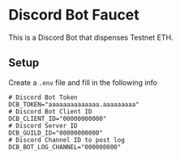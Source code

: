 # Discord Bot Faucet

This is a Discord Bot that dispenses Testnet ETH.

## Setup

Create a `.env` file and fill in the following info

```
# Discord Bot Token
DCB_TOKEN="aaaaaaaaaaaaaa.aaaaaaaaa"
# Discord Bot Client ID
DCB_CLIENT_ID="00000000000"
# Discord Server ID
DCB_GUILD_ID="00000000000"
# Discord Channel ID to post log
DCB_BOT_LOG_CHANNEL="000000000"
```
